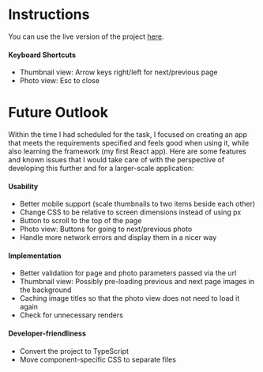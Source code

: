 # Instructions
You can use the live version of the project [here](https://lukask-dev.github.io/photobrowser/).

#### Keyboard Shortcuts
- Thumbnail view: Arrow keys right/left for next/previous page
- Photo view: Esc to close

# Future Outlook
Within the time I had scheduled for the task, I focused on creating an app that meets the requirements specified and feels good when using it, while also learning the framework (my first React app).
Here are some features and known issues that I would take care of with the perspective of developing this further and for a larger-scale application:

#### Usability
- Better mobile support (scale thumbnails to two items beside each other)
- Change CSS to be relative to screen dimensions instead of using px
- Button to scroll to the top of the page
- Photo view: Buttons for going to next/previous photo
- Handle more network errors and display them in a nicer way

#### Implementation
- Better validation for page and photo parameters passed via the url
- Thumbnail view: Possibly pre-loading previous and next page images in the background
- Caching image titles so that the photo view does not need to load it again
- Check for unnecessary renders

#### Developer-friendliness
- Convert the project to TypeScript
- Move component-specific CSS to separate files



